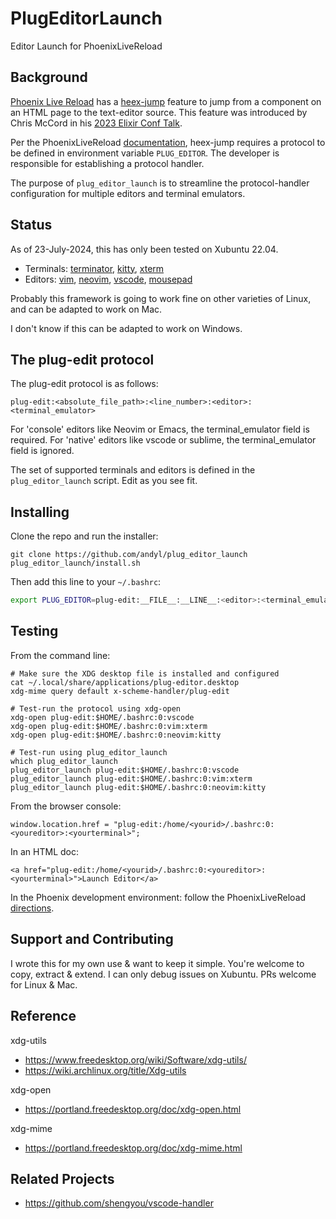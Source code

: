 # PlugEditorLaunch

Editor Launch for PhoenixLiveReload

## Background 

[Phoenix Live Reload][1] has a [heex-jump][2] feature to jump from a component
on an HTML page to the text-editor source. This feature was introduced by Chris
McCord in his [2023 Elixir Conf Talk][3].

Per the PhoenixLiveReload [documentation][2], heex-jump requires a protocol to
be defined in environment variable `PLUG_EDITOR`.  The developer is responsible
for establishing a protocol handler.

The purpose of `plug_editor_launch` is to streamline the protocol-handler
configuration for multiple editors and terminal emulators.

[1]: https://github.com/phoenixframework/phoenix_live_reload 
[2]: https://github.com/phoenixframework/phoenix_live_reload#jumping-to-heex-function-definitions 
[3]: https://www.youtube.com/watch?v=Ckgl9KO4E4M&t=1738s 

## Status

As of 23-July-2024, this has only been tested on Xubuntu 22.04.

- Terminals: [terminator][ttm], [kitty][tkt], [xterm][txt]
- Editors: [vim][evm], [neovim][env], [vscode][evs], [mousepad][emp]

Probably this framework is going to work fine on other varieties of Linux, and
can be adapted to work on Mac.  

I don't know if this can be adapted to work on Windows.

[ttm]: https://gnome-terminator.org 
[tkt]: https://sw.kovidgoyal.net/kitty 
[txt]: https://en.wikipedia.org/wiki/Xterm 
[evm]: https://www.vim.org/
[env]: https://neovim.io/ 
[evs]: https://code.visualstudio.com/ 
[emp]: https://en.wikipedia.org/wiki/Mousepad_(software) 

## The plug-edit protocol

The plug-edit protocol is as follows:

    plug-edit:<absolute_file_path>:<line_number>:<editor>:<terminal_emulator>

For 'console' editors like Neovim or Emacs, the terminal_emulator field is
required. For 'native' editors like vscode or sublime, the terminal_emulator
field is ignored.

The set of supported terminals and editors is defined in the
`plug_editor_launch` script.  Edit as you see fit.

## Installing 

Clone the repo and run the installer:

```
git clone https://github.com/andyl/plug_editor_launch 
plug_editor_launch/install.sh 
```

Then add this line to your `~/.bashrc`: 

```bash 
export PLUG_EDITOR=plug-edit:__FILE__:__LINE__:<editor>:<terminal_emulator>
```

## Testing 

From the command line: 

```
# Make sure the XDG desktop file is installed and configured
cat ~/.local/share/applications/plug-editor.desktop 
xdg-mime query default x-scheme-handler/plug-edit 
```

```
# Test-run the protocol using xdg-open 
xdg-open plug-edit:$HOME/.bashrc:0:vscode 
xdg-open plug-edit:$HOME/.bashrc:0:vim:xterm 
xdg-open plug-edit:$HOME/.bashrc:0:neovim:kitty 
```

```
# Test-run using plug_editor_launch
which plug_editor_launch 
plug_editor_launch plug-edit:$HOME/.bashrc:0:vscode 
plug_editor_launch plug-edit:$HOME/.bashrc:0:vim:xterm 
plug_editor_launch plug-edit:$HOME/.bashrc:0:neovim:kitty 
```

From the browser console: 

```
window.location.href = "plug-edit:/home/<yourid>/.bashrc:0:<youreditor>:<yourterminal>";
```

In an HTML doc: 

```
<a href="plug-edit:/home/<yourid>/.bashrc:0:<youreditor>:<yourterminal>">Launch Editor</a>
```

In the Phoenix development environment: follow the PhoenixLiveReload [directions][2].

## Support and Contributing

I wrote this for my own use & want to keep it simple.  You're welcome to copy,
extract & extend.  I can only debug issues on Xubuntu.  PRs welcome for Linux
& Mac.

## Reference 

xdg-utils 
- https://www.freedesktop.org/wiki/Software/xdg-utils/ 
- https://wiki.archlinux.org/title/Xdg-utils 

xdg-open 
- https://portland.freedesktop.org/doc/xdg-open.html 

xdg-mime 
- https://portland.freedesktop.org/doc/xdg-mime.html 

## Related Projects

- https://github.com/shengyou/vscode-handler

